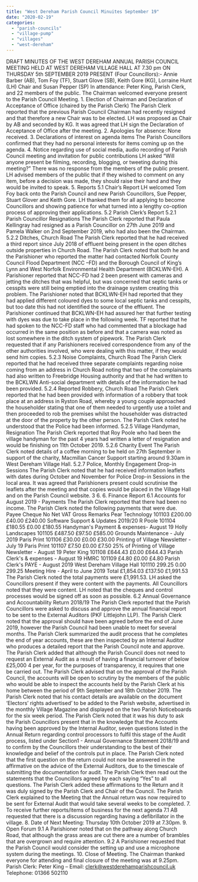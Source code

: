 ```yaml
---
title: "West Dereham Parish Council Minuites September 19"
date: "2020-02-19"
categories: 
  - "parish-councils"
  - "village-pump"
  - "villages"
  - "west-dereham"
---
```


DRAFT MINUTES OF THE WEST DEREHAM ANNUAL PARISH COUNCIL MEETING HELD AT WEST DEREHAM VILLAGE HALL AT 7.30 pm ON THURSDAY 5th SEPTEMBER 2019 PRESENT (Four Councillors):- Annie Barber (AB), Tom Foy (TF), Stuart Glove (SB), Keith Gore (KG), Lorraine Hunt (LH) Chair and Susan Pepper (SP) In attendance: Peter King, Parish Clerk, and 22 members of the public. The Chairman welcomed everyone present to the Parish Council Meeting. 1. Election of Chairman and Declaration of Acceptance of Office (chaired by the Parish Clerk) The Parish Clerk reported that the previous Parish Council Chairman had recently resigned and that therefore a new Chair was to be elected. LH was proposed as Chair by AB and seconded by KG. It was agreed that LH sign the Declaration of Acceptance of Office after the meeting. 2. Apologies for absence: None received. 3. Declarations of interest on agenda items The Parish Councillors confirmed that they had no personal interests for items coming up on the agenda. 4. Notice regarding use of social media, audio recording of Parish Council meeting and invitation for public contributions LH asked “Will anyone present be filming, recording, blogging, or tweeting during this meeting?” There was no response from the members of the public present. LH advised members of the public that if they wished to comment on any item, before a decision was made, they should raise their hand and they would be invited to speak. 5. Reports 5.1 Chair’s Report LH welcomed Tom Foy back onto the Parish Council and new Parish Councillors, Sue Pepper, Stuart Glover and Keith Gore. LH thanked them for all applying to become Councillors and showing patience for what turned into a lengthy co-option process of approving their applications. 5.2 Parish Clerk’s Report 5.2.1 Parish Councillor Resignations The Parish Clerk reported that Paula Kellingray had resigned as a Parish Councillor on 27th June 2019 and Pamela Walker on 2nd September 2019, who had also been the Chairman. 5.2.2 Ditches, Church Road The Parish Clerk reported that he had received a third report since July 2018 of effluent being present in the open ditches outside properties in Church Road. The Parish Clerk noted that both he and the Parishioner who reported the matter had contacted Norfolk County Council Flood Department (NCC –FD) and the Borough Council of King’s Lynn and West Norfolk Environmental Health Department (BCKLWN-EH). A Parishioner reported that NCC-FD had 2 been present with cameras and jetting the ditches that was helpful, but was concerned that septic tanks or cesspits were still being emptied into the drainage system creating this problem. The Parishioner noted that BCKLWN-EH had reported that they had applied different coloured dyes to some local septic tanks and cesspits, but too date this had not identified the source of the effluent. The Parishioner continued that BCKLWN-EH had assured her that further testing with dyes was due to take place in the following week. TF reported that he had spoken to the NCC-FD staff who had commented that a blockage had occurred in the same position as before and that a camera was noted as lost somewhere in the ditch system of pipework. The Parish Clerk requested that if any Parishioners received correspondence from any of the other authorities involved, who were dealing with this matter, if they would send him copies. 5.2.3 Noise Complaints, Church Road The Parish Clerk reported that he had received three separate complaints regarding noise coming from an address in Church Road noting that two of the complainants had also written to Freebridge Housing authority and that he had written to the BCKLWN Anti-social department with details of the information he had been provided. 5.2.4 Reported Robbery, Church Road The Parish Clerk reported that he had been provided with information of a robbery that took place at an address in Ryston Road, whereby a young couple approached the householder stating that one of them needed to urgently use a toilet and then proceeded to rob the premises whilst the householder was distracted at the door of the property by the other person. The Parish Clerk noted he understood that the Police had been informed. 5.2.5 Village Handyman, Resignation The Parish Clerk reported that Roy Poole who had been the village handyman for the past 4 years had written a letter of resignation and would be finishing on 11th October 2019. 5.2.6 Charity Event The Parish Clerk noted details of a coffee morning to be held on 27th September in support of the charity, Macmillan Cancer Support starting around 9.30am in West Dereham Village Hall. 5.2.7 Police, Monthly Engagement Drop-in Sessions The Parish Clerk noted that he had received information leaflets with dates during October and November for Police Drop-in Sessions in the local area. It was agreed that Parishioners present could scrutinise the leaflets after the meeting and that copies would be placed in the Village Hall and on the Parish Council website. 3 6. 6. Finance Report 6.1 Accounts for August 2019 - Payments The Parish Clerk reported that there had been no income. The Parish Clerk noted the following payments that were due. Payee Cheque No Net VAT Gross Remarks Pear Technology 101103 £200.00 £40.00 £240.00 Software Support & Updates 2019/20 R Poole 101104 £180.55 £0.00 £180.55 Handyman's Payment & expenses- August 19 Holly Landscapes 101105 £487.50 £97.50 £585.00 Grounds Maintenance - July 2019 Paris Print 101106 £30.00 £0.00 £30.00 Printing of Village Newsletter - July 19 Paris Print 101107 £7.50 £0.00 £7.50 25% of Printing of Village Newsletter - August 19 Peter King 101108 £644.43 £0.00 £644.43 Parish Clerk's & expenses - August 19 HMRC 101109 £4.80 £0.00 £4.80 Parish Clerk's PAYE - August 2019 West Dereham Village Hall 101110 299.25 0.00 299.25 Meeting Hire - April to June 2019 Total £1,854.03 £137.50 £1,991.53 The Parish Clerk noted the total payments were £1,991.53. LH asked the Councillors present if they were content with the payments. All Councillors noted that they were content. LH noted that the cheques and control processes would be signed off as soon as possible. 6.2 Annual Governance and Accountability Return 2018/19 The Parish Clerk reported that the Parish Councillors were asked to discuss and approve the annual financial report to be sent to the External Auditors (PKF Littlejohn LLP). The Parish Clerk noted that the approval should have been agreed before the end of June 2019, however the Parish Council had been unable to meet for several months. The Parish Clerk summarized the audit process that he completes the end of year accounts, these are then inspected by an Internal Auditor who produces a detailed report that the Parish Council note and approve. The Parish Clerk added that although the Parish Council does not need to request an External Audit as a result of having a financial turnover of below £25,000 4 per year, for the purposes of transparency, it requires that one be carried out. The Parish Clerk advised that on the approval of the Parish Council, the accounts will be open to scrutiny by the members of the public who would be able to inspect the accounts held by the Parish Clerk at his home between the period of 9th September and 18th October 2019. The Parish Clerk noted that his contact details are available on the document ‘Electors’ rights advertised’ to be added to the Parish website, advertised in the monthly Village Magazine and displayed on the two Parish Noticeboards for the six week period. The Parish Clerk noted that it was his duty to ask the Parish Councillors present that in the knowledge that the Accounts having been approved by the Internal Auditor, seven questions listed in the Annual Return regarding control processors to fulfil this stage of the Audit process, listed under Section1 - Annual Governance Statement 2018/19 and to confirm by the Councillors their understanding to the best of their knowledge and belief of the controls put in place. The Parish Clerk noted that the first question on the return could not now be answered in the affirmative on the advice of the External Auditors, due to the timescale of submitting the documentation for audit. The Parish Clerk then read out the statements that the Councillors agreed by each saying “Yes” to all questions. The Parish Clerk added these affirmations to the Return and it was duly signed by the Parish Clerk and Chair of the Council. The Parish Clerk explained to the Meeting that the Annual return was now required to be sent for External Audit that would take several weeks to be completed. 7. To receive further reports/items of business for the next agenda 7.1 AB requested that there is a discussion regarding having a defibrillator in the village. 8. Date of Next Meeting: Thursday 10th October 2019 at 7.30pm. 9. Open Forum 9.1 A Parishioner noted that on the pathway along Church Road, that although the grass areas are cut there are a number of brambles that are overgrown and require attention. 9.2 A Parishioner requested that the Parish Council would consider the setting up and use a microphone system during the meetings. 10. Close of Meeting. The Chairman thanked everyone for attending and final closure of the meeting was at 9.25pm. Parish Clerk: Peter King – Email: clerk@westderehamparishcouncil.uk Telephone: 01366 502110

